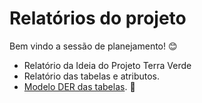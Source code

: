 # Relatórios do projeto

Bem vindo a sessão de planejamento! 😊

- Relatório da Ideia do Projeto Terra Verde
- Relatório das tabelas e atributos. 
- [Modelo DER das tabelas](https://github.com/TerraVerdePI/Integrative-Project/blob/main/Relat%C3%B3rios/Terra%20verde.pdf).  📰